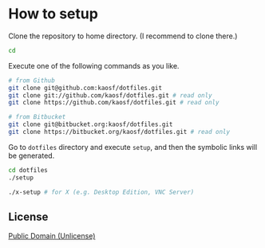 # How to setup

Clone the repository to home directory. (I recommend to clone there.)

```sh
cd
```

Execute one of the following commands as you like.

```sh
# from Github
git clone git@github.com:kaosf/dotfiles.git
git clone git://github.com/kaosf/dotfiles.git # read only
git clone https://github.com/kaosf/dotfiles.git # read only

# from Bitbucket
git clone git@bitbucket.org:kaosf/dotfiles.git
git clone https://bitbucket.org/kaosf/dotfiles.git # read only
```

Go to `dotfiles` directory and execute `setup`, and then the symbolic links will be generated.

```sh
cd dotfiles
./setup

./x-setup # for X (e.g. Desktop Edition, VNC Server)
```

## License

[Public Domain (Unlicense)](http://choosealicense.com/licenses/public-domain/)
